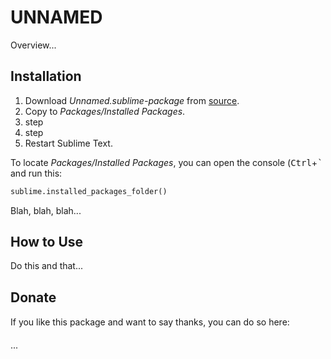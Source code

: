 UNNAMED
=======

Overview...


Installation
------------

1. Download *Unnamed.sublime-package* from [source](https://bitbucket.org/guillermooo/unnamed/downloads/Unnamed-sublime-package).
2. Copy to *Packages/Installed Packages*.
3. step
4. step
5. Restart Sublime Text.

To locate *Packages/Installed Packages*, you can open the console (<kbd>Ctrl</kbd>+<kbd>`</kbd> and run this:

```python
sublime.installed_packages_folder()
```


Blah, blah, blah...


How to Use
----------

Do this and that...


Donate
------

If you like this package and want to say thanks, you can do so here:

...